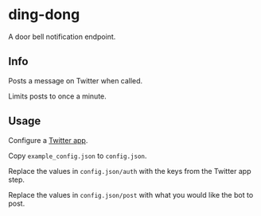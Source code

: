 # ding-dong

A door bell notification endpoint.

## Info

Posts a message on Twitter when called.

Limits posts to once a minute.

## Usage

Configure a [Twitter app][0].

Copy `example_config.json` to `config.json`.

Replace the values in `config.json/auth` with the keys from the Twitter app step.

Replace the values in `config.json/post` with what you would like the bot to post.

[0]: https://apps.twitter.com/
